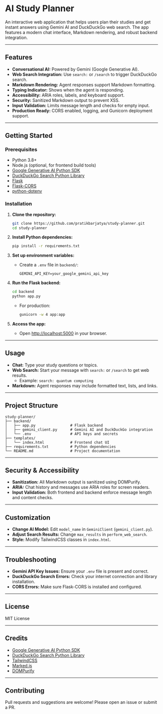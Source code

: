 # AI Study Planner

An interactive web application that helps users plan their studies and get instant answers using Gemini AI and DuckDuckGo web search. The app features a modern chat interface, Markdown rendering, and robust backend integration.

---

## Features

- **Conversational AI:** Powered by Gemini (Google Generative AI).
- **Web Search Integration:** Use `search:` or `/search` to trigger DuckDuckGo search.
- **Markdown Rendering:** Agent responses support Markdown formatting.
- **Typing Indicator:** Shows when the agent is responding.
- **Accessibility:** ARIA roles, labels, and keyboard support.
- **Security:** Sanitized Markdown output to prevent XSS.
- **Input Validation:** Limits message length and checks for empty input.
- **Production Ready:** CORS enabled, logging, and Gunicorn deployment support.

---

## Getting Started

### Prerequisites

- Python 3.8+
- Node.js (optional, for frontend build tools)
- [Google Generative AI Python SDK](https://github.com/google/generative-ai-python)
- [DuckDuckGo Search Python Library](https://github.com/deedy5/duckduckgo-search)
- [Flask](https://flask.palletsprojects.com/)
- [Flask-CORS](https://flask-cors.readthedocs.io/)
- [python-dotenv](https://pypi.org/project/python-dotenv/)

### Installation

1. **Clone the repository:**
   ```sh
   git clone https://github.com/pratikbarjatya/study-planner.git
   cd study-planner
   ```

2. **Install Python dependencies:**
   ```sh
   pip install -r requirements.txt
   ```

3. **Set up environment variables:**
   - Create a `.env` file in `backend/`:
     ```
     GEMINI_API_KEY=your_google_gemini_api_key
     ```

4. **Run the Flask backend:**
   ```sh
   cd backend
   python app.py
   ```
   - For production:
     ```sh
     gunicorn -w 4 app:app
     ```

5. **Access the app:**
   - Open [http://localhost:5000](http://localhost:5000) in your browser.

---

## Usage

- **Chat:** Type your study questions or topics.
- **Web Search:** Start your message with `search:` or `/search` to get web results.
  - Example: `search: quantum computing`
- **Markdown:** Agent responses may include formatted text, lists, and links.

---

## Project Structure

```
study-planner/
├── backend/
│   ├── app.py                # Flask backend
│   ├── gemini_client.py      # Gemini AI and DuckDuckGo integration
│   └── .env                  # API keys and secrets
├── templates/
│   └── index.html            # Frontend chat UI
├── requirements.txt          # Python dependencies
└── README.md                 # Project documentation
```

---

## Security & Accessibility

- **Sanitization:** All Markdown output is sanitized using DOMPurify.
- **ARIA:** Chat history and messages use ARIA roles for screen readers.
- **Input Validation:** Both frontend and backend enforce message length and content checks.

---

## Customization

- **Change AI Model:** Edit `model_name` in `GeminiClient` (`gemini_client.py`).
- **Adjust Search Results:** Change `max_results` in `perform_web_search`.
- **Style:** Modify TailwindCSS classes in `index.html`.

---

## Troubleshooting

- **Gemini API Key Issues:** Ensure your `.env` file is present and correct.
- **DuckDuckGo Search Errors:** Check your internet connection and library installation.
- **CORS Errors:** Make sure Flask-CORS is installed and configured.

---

## License

MIT License

---

## Credits

- [Google Generative AI Python SDK](https://github.com/google/generative-ai-python)
- [DuckDuckGo Search Python Library](https://github.com/deedy5/duckduckgo-search)
- [TailwindCSS](https://tailwindcss.com/)
- [Marked.js](https://marked.js.org/)
- [DOMPurify](https://github.com/cure53/DOMPurify)

---

## Contributing

Pull requests and suggestions are welcome! Please open an issue or submit a PR.